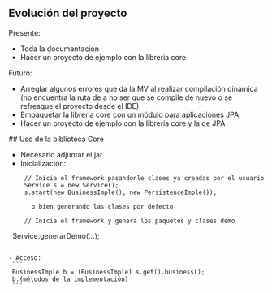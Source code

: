 ## Evolución del proyecto

Presente:
- Toda la documentación
- Hacer un proyecto de ejemplo con la libreria core

Futuro:
- Arreglar algunos errores que da la MV al realizar compilación dinámica (no encuentra la ruta de a no ser que se compile de nuevo 
  o se refresque el proyecto desde el IDE)
- Empaquetar la libreria core con un módulo para aplicaciones JPA
- Hacer un proyecto de ejemplo con la libreria core y la de JPA

## Uso de la biblioteca Core
- Necesario adjuntar el jar 
- Inicialización:
  ```
   // Inicia el framework pasandonle clases ya creadas por el usuario
   Service s = new Service();
   s.start(new BusinessImple(), new PersistenceImple());
     
     o bien generando las clases por defecto
     
   // Inicia el framework y genera los paquetes y clases demo
   Service.generarDemo(...);
   ```
   
- Acceso:
    ```
    BusinessImple b = (BusinessImple) s.get().business();
    b.(métodos de la implementación)
    ```
